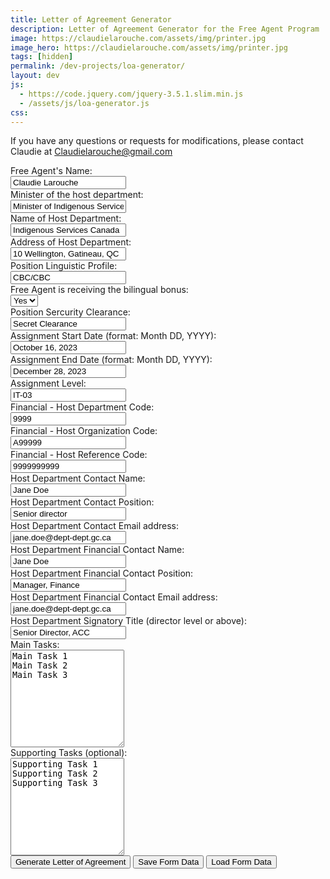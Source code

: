 ```yaml
---
title: Letter of Agreement Generator
description: Letter of Agreement Generator for the Free Agent Program
image: https://claudielarouche.com/assets/img/printer.jpg
image_hero: https://claudielarouche.com/assets/img/printer.jpg
tags: [hidden]
permalink: /dev-projects/loa-generator/
layout: dev
js:
  - https://code.jquery.com/jquery-3.5.1.slim.min.js
  - /assets/js/loa-generator.js
css: 
---
```


If you have any questions or requests for modifications, please contact Claudie at Claudielarouche@gmail.com  

<!--
<h2>Coming soon</h2>
<ul>
<li>Change all email addresses into clickable links</li>
<li>Create different versions for different home departments</li>
<li>Maybe more! Submit your ideas to Claudie! </li>
</ul>
-->
<form id="agreementForm">
    <div class="form-group row">
        <label for="personName" class="col-sm-2 col-form-label">Free Agent's Name:</label>
        <div class="col-sm-10">
            <input type="text" class="form-control" id="personName" name="personName" required value="Claudie Larouche">
        </div>
    </div>
    <div class="form-group row">
        <label for="ministerName" class="col-sm-2 col-form-label">Minister of the host department:</label>
        <div class="col-sm-10">
            <input type="text" class="form-control" id="ministerName" name="ministerName" required value="Minister of Indigenous Services">
        </div>
    </div>
    <div class="form-group row">
        <label for="departmentName" class="col-sm-2 col-form-label">Name of Host Department:</label>
        <div class="col-sm-10">
            <input type="text" class="form-control" id="departmentName" name="departmentName" required value="Indigenous Services Canada">
        </div>
    </div>
    <div class="form-group row">
        <label for="departmentAddress" class="col-sm-2 col-form-label">Address of Host Department:</label>
        <div class="col-sm-10">
            <input type="text" class="form-control" id="departmentAddress" name="departmentAddress" required value="10 Wellington, Gatineau, QC">
        </div>
    </div>	
	<div class="form-group row">
        <label for="linguisticProfile" class="col-sm-2 col-form-label">Position Linguistic Profile:</label>
        <div class="col-sm-10">
            <input type="text" class="form-control" id="linguisticProfile" name="linguisticProfile" required value="CBC/CBC">
        </div>
    </div>	
    <div class="form-group row">
        <label for="bilingualBonusDropdown" class="col-sm-2 col-form-label">Free Agent is receiving the bilingual bonus:</label>
        <div class="col-sm-10">
            <select class="form-control" id="bilingualBonusDropdown" name="bilingualBonusDropdown">
                <option value="Yes">Yes</option>
                <option value="No">No</option>
            </select>
        </div>
    </div>	
	<div class="form-group row">
        <label for="clearance" class="col-sm-2 col-form-label">Position Sercurity Clearance:</label>
        <div class="col-sm-10">
            <input type="text" class="form-control" id="clearance" name="clearance" required value="Secret Clearance">
        </div>
    </div>	
	<div class="form-group row">
        <label for="startDate" class="col-sm-2 col-form-label">Assignment Start Date (format: Month DD, YYYY):</label>
        <div class="col-sm-10">
            <input type="text" class="form-control" id="startDate" name="startDate" required value="October 16, 2023">
        </div>
    </div>	
	<div class="form-group row">
        <label for="endDate" class="col-sm-2 col-form-label">Assignment End Date (format: Month DD, YYYY):</label>
        <div class="col-sm-10">
            <input type="text" class="form-control" id="endDate" name="endDate" required value="December 28, 2023">
        </div>
    </div>	
	<div class="form-group row">
        <label for="level" class="col-sm-2 col-form-label">Assignment Level:</label>
        <div class="col-sm-10">
            <input type="text" class="form-control" id="level" name="level" required value="IT-03">
        </div>
    </div>	
	<div class="form-group row">
        <label for="depCode" class="col-sm-2 col-form-label">Financial - Host Department Code:</label>
        <div class="col-sm-10">
            <input type="text" class="form-control" id="depCode" name="depCode" required value="9999">
        </div>
    </div>	
	<div class="form-group row">
        <label for="orgCode" class="col-sm-2 col-form-label">Financial - Host Organization Code:</label>
        <div class="col-sm-10">
            <input type="text" class="form-control" id="orgCode" name="orgCode" required value="A99999">
        </div>
    </div>	
	<div class="form-group row">
        <label for="refCode" class="col-sm-2 col-form-label">Financial - Host Reference Code:</label>
        <div class="col-sm-10">
            <input type="text" class="form-control" id="refCode" name="refCode" required value="9999999999">
        </div>
    </div>	
	<div class="form-group row">
        <label for="hostContactName" class="col-sm-2 col-form-label">Host Department Contact Name:</label>
        <div class="col-sm-10">
            <input type="text" class="form-control" id="hostContactName" name="hostContactName" required value="Jane Doe">
        </div>
    </div>	
	<div class="form-group row">
        <label for="hostContactPosition" class="col-sm-2 col-form-label">Host Department Contact Position:</label>
        <div class="col-sm-10">
            <input type="text" class="form-control" id="hostContactPosition" name="hostContactPosition" required value="Senior director">
        </div>
    </div>	
	<div class="form-group row">
        <label for="hostContactEmail" class="col-sm-2 col-form-label">Host Department Contact Email address:</label>
        <div class="col-sm-10">
            <input type="text" class="form-control" id="hostContactEmail" name="hostContactEmail" required value="jane.doe@dept-dept.gc.ca">
        </div>
    </div>	
	<div class="form-group row">
        <label for="finContactName" class="col-sm-2 col-form-label">Host Department Financial Contact Name:</label>
        <div class="col-sm-10">
            <input type="text" class="form-control" id="finContactName" name="finContactName" required value="Jane Doe">
        </div>
    </div>	
	<div class="form-group row">
        <label for="finContactPosition" class="col-sm-2 col-form-label">Host Department Financial Contact Position:</label>
        <div class="col-sm-10">
            <input type="text" class="form-control" id="finContactPosition" name="finContactPosition" required value="Manager, Finance">
        </div>
    </div>	
	<div class="form-group row">
        <label for="finContactEmail" class="col-sm-2 col-form-label">Host Department Financial Contact Email address:</label>
        <div class="col-sm-10">
            <input type="text" class="form-control" id="finContactEmail" name="finContactEmail" required value="jane.doe@dept-dept.gc.ca">
        </div>
    </div>	
	<div class="form-group row">
        <label for="signatoryTitle" class="col-sm-2 col-form-label">Host Department Signatory Title (director level or above):</label>
        <div class="col-sm-10">
            <input type="text" class="form-control" id="signatoryTitle" name="signatoryTitle" required value="Senior Director, ACC">
        </div>
    </div>
    <div class="form-group row">
        <label for="mainTasks" class="col-sm-2 col-form-label">Main Tasks:</label>
        <div class="col-sm-10">
            <textarea class="form-control" id="mainTasks" name="mainTasks" rows="10">Main Task 1
Main Task 2
Main Task 3</textarea>
        </div>
    </div>
    <div class="form-group row">
        <label for="supportingTasks" class="col-sm-2 col-form-label">Supporting Tasks (optional):</label>
        <div class="col-sm-10">
            <textarea class="form-control" id="supportingTasks" name="supportingTasks" rows="10">Supporting Task 1
Supporting Task 2
Supporting Task 3</textarea>
        </div>
    </div>
    <button type="button" class="btn btn-primary" onclick="generateAgreement()">Generate Letter of Agreement</button>
	<!-- Save button -->
    <button type="button" class="btn btn-success" onclick="saveFormData()">Save Form Data</button>
    <!-- Load button -->
    <input type="file" id="fileInput" style="display: none;">
    <button type="button" class="btn btn-info" onclick="loadFormData()">Load Form Data</button>

	
</form>


    
<div class="letter-content" id="letterContent" style="display: none;">
		<h1 id="letterTitle">Letter of Agreement</h1>
        <p id="betweenParagraph"><strong>Between</strong></p>
		<p><strong>His Majesty the King in Right of Canada</strong> as represented by the <strong><span id="ministerNameDisplay">[Minister]</span></strong>, acting through <strong><span id="departmentNameDisplay">[Name of Department]</span> (the host department)</strong> at <span id="addressDisplay">[Address of Department]</span>.</p>
        <p id="andParagraph"><strong>and</strong></p>
		<p><strong>His Majesty the King in Right of Canada</strong> as represented by the <strong>Minister of Natural Resources</strong>, acting through <strong>Natural Resources Canada (the home department)</strong> at 580 Booth Street, Ottawa, Ontario.</p>
        <p id="partiesAgreeParagraph">The parties agree to the following:</p>
        <h2 id="agreementHeading">1.0 The Agreement</h2>
        <p id="agreementContentParagraph">1.1&nbsp;&nbsp;With this Agreement, the host department is retaining the services of <strong><span id="personNameDisplay">[NAME]</span></strong>, as part of the Canada’s Free Agents program, pursuant to discussions between the host department and the home department to have the Free Agent undertake the work described in Annex A of this Agreement for the benefit and at the request of the host department.</p>
		<h2>2.0 Administrative responsibilities of the home department and the Free Agent</h2>
		<p>2.1 The home department remains the Free Agent’s substantive employer and shall be responsible for managing the Free Agent’s human resources (HR) file, which includes:</p>
		<ul>
			<li>approving leave requests</li>
			<li>completing the performance management agreement, with input from the host manager</li>
			<li>providing regular training and development opportunities</li>
		</ul>
		<p>2.2 As an indeterminate employee of the home department, the Free Agent has certain responsibilities, including but not limited to:</p>
		<ul>
			<li>returning to the home department as needed</li>
			<li>returning to the home department periodically during business hours to ensure that their IT equipment is up to date</li>
		</ul>
		<h2>3.0 Administrative responsibilities of the host department</h2>
		<p>3.1 <strong>For acting assignments only</strong>: If the Free Agent is working at a level that is higher than the employee’s substantive level, the host department is responsible for:</p>
		<ul>
			<li>ensuring the Free Agent meets merit and has been assessed as a fit for the opportunity</li>
			<li>undertaking the related staffing action</li>
			<li>ensuring that the signed letter of offer has been submitted to the home department a minimum of 10 business days prior to its effective date to allow for HR-to-Pay data entry deadlines to be met (to mitigate pay issues for the Free Agent)</li>
		</ul>
<p>3.2 <strong>Performance feedback</strong>: The host department shall provide the home department with feedback about the Free Agent’s performance to enable completion of the Free Agent’s performance management agreement. This feedback will be solicited by the home department periodically, with the host department’s response required within stipulated timelines.</p>
<p>3.3 <strong>Leave approval</strong>: The Free Agent will confirm the host manager’s agreement for any leave taken during the assignment. The Free Agent will then provide the leave information along with host manager’s consent to the talent manager for approval.</p>
<p>3.4 <strong>Vacation and other leave</strong>: Free Agents are indeterminate federal employees and as such have access to leave provisions and other benefits set out in their collective agreements. The host department agrees to allow the Free Agent to take an amount of leave that is, at a minimum, proportionate to the amount of leave the Free Agent is entitled to on an annual basis, pro-rated for the duration of the Agreement.</p>

<p>3.5 <strong>Collective agreement</strong>: All aspects of this Agreement must follow the Free Agent’s collective agreement as it pertains to the appropriate respective bargaining agent.</p>

<p>3.6 <strong>Official languages</strong>: By signing this Agreement, the host department attests that the linguistic profile in relation to the work objectives outlined in Annex A of this Agreement has been objectively established in compliance with the <a href="https://www.tbs-sct.canada.ca/pol/doc-eng.aspx?id=26168">Directive on Official Languages for People Management</a>. As work objectives are being developed for the Free Agent’s assignment, the host department is invited to use the following TBS tool as guidance when determining the linguistic profile of the work position: <a href="https://www.tbs-sct.canada.ca/lp-pl/index.aspx?Lang=EN">Determining the Linguistic Profile of Bilingual Positions</a>.</p>

<p>The host department acknowledges that it is responsible for ensuring that the obligations of the Official Languages Act, involving Parts IV and V as well as the Directive on Official Languages for People Management, are met at all times with respect to service to the public and language of work within federal institutions, in support of the work objectives outlined in Annex A.</p>

<p>The linguistic profile of the position is confirmed to be <strong><span id="linguisticProfileDisplay">CBC/CBC</span></strong>, which the home department confirms the Free Agent currently meets.</p>

<p>3.7 <strong>Security</strong>: The host department confirms that the security requirement of the position is <strong><span id="clearanceDisplay">secret clearance</span></strong>, which the home department confirms the Free Agent currently meets.</p>

<p>3.8 <strong>Overtime</strong>: If a Free Agent accrues overtime approved by the host manager during the period covered by the Agreement, the Free Agent can take time in lieu, which <strong>must be taken during the assignment</strong> and must not replace regular vacation leave as provided in section 3.4.</p>

<p>Should a Free Agent choose to be compensated by cash payment for overtime, the home department will bill the host department as set out in the process laid out in section 5.0 and in accordance with the provisions of the Free Agent’s collective agreement.</p>

<p>3.9 <strong>Free Agent training and development</strong>: The host department agrees to allow the Free Agent to attend the following:</p>
<ul>
			<li>a regular one-hour virtual Free Agents team meeting every two weeks with the Free Agent’s home department</li>
			<li>a Free Agent virtual program-wide event (approximately one to two hours) per month</li>
			<li>a two-day, in-person program-wide learning and development session for Free Agents, to a maximum of once each year. Free Agents located outside the National Capital Region may require a maximum of two additional days for travel if the activity is in person.</li>
		</ul>


<p>3.10 <strong>Other training and development</strong>: Learning activities that are required by the host department shall be organized and paid for by the host department.</p>

<p>When and where possible, it is encouraged to allow the Free Agent to attend host department learning and development activities aligned with departmental or government priorities or with the Free Agent’s career objectives.</p>

<p>Learning activities discussed as part of the Free Agent’s yearly performance agreement would be organized and paid for by the home department. The Free Agent’s attendance is at the discretion of the host department, which commits to making every effort to ensure that the Free Agent’s participation is facilitated, understanding the importance of balancing operational needs.</p>

<h2>4.0 Duration and termination of the agreement</h2>


<p>4.1 Activities under this Agreement shall commence on <strong><span id="startDateDisplay">October 16, 2023</span></strong>, and conclude on <strong><span id="endDateDisplay">December 28, 2023</span></strong>, or at completion of the work described in Annex A.</p>

<p>4.2 Should the completion of the work covered by this Agreement require an extension beyond or conclude before <strong><span id="endDateDisplay2">December 28, 2023</span></strong>, the home department and the host department can agree to an amended end date by signing an amendment to this Agreement, provided by the home department.</p>

<p>4.3 The host department or the home department may terminate this Agreement before completion of the work by providing a minimum of 10 business days’ notice. In such a case, the home department shall be entitled to all payments for which services were performed up to the amended end date of the Agreement.</p>

<p>4.4 At the completion of the assignment, any unexpended advanced funds shall be returned to the host department via an Interdepartmental Settlement (IS) transfer.</p>

<h2>5.0 Source of funding</h2>

<p>5.1 Upon execution of this Agreement by the parties, at periods identified as part of departmental salary recovery processes, the home department will bill the host department via an IS transfer in accordance with the provisions of the Agreement.</p>

<p>The IS transfer will include the following amounts:</p>

<ol><li><strong>100%</strong> of the Free Agent’s indeterminate <span id="bilingualBonusDisplay1">and bilingual bonus </span>at the <strong><span id="levelDisplay">IT-03</span></strong> level for the duration of the Agreement in accordance with the Directive on Terms and Conditions of Employment and the Bilingualism Bonus Directive</li>
<li>an additional 20% of the Free Agent’s salary<span id="bilingualBonusDisplay2"> and bilingualism bonus</span>, including for any overtime hours that are payable in cash</li>
</ol>

<p>5.2 Host financial information:</p>

<ul>
<li>Host Department Code: <span id="depCodeDisplay">9999</span></li>
<li>Host Organization Code: <span id="orgCodeDisplay">A99999</span></li>
<li>Host Reference Code: <span id="refCodeDisplay">9999999999</span></li>
</ul>

<p>5.3 Salary costs incurred during extended leave (for example, parental leave) will be reduced from the salary amount as described in section 5.1.</p>
<p>5.4 Where the actual salary currently paid to the Free Agent differs from the salary being currently earned, the recovery will reflect the full earned pay and related 20%, as outlined in section 5.1. This recovery will allow for retroactive reimbursement, for example, where there is a delay in processing acting pay or in the transfer of a pay file. It will also allow, in the case of Free Agents who request to take leave with income averaging and whose 12-month repayment period falls partially or entirely within this assignment, for their salary to be recovered at the full rate for their classification and level while working in order for them to self-fund their leave.</p>
<p>5.5 If a host department chooses to use an O&M envelope to pay for some or all of the costs in section 5.1, it is incumbent on the host department to be responsible for any fee to convert those funds to salary. The home department must ultimately receive sufficient funds to fully cover the Free Agent’s salary and other salary costs funded via the 20% identified in section 5.1.</p>
<h2>6.0 Notices</h2>
<p>6.1 All notices and communications to the home department shall be addressed to:</p>
<p><strong>Jodi LeBlanc</strong><br> 
Talent Manager | Gestionnaire de talents<br>
Canada's Free Agents | Agents libres du Canada<br>
Natural Resources Canada | Ressources naturelles Canada<br>
782-377-1621 or <a href="mailto:jodi.leblanc@nrcan-rncan.gc.ca">jodi.leblanc@nrcan-rncan.gc.ca</a></p>
<p>6.2 All notices and communications to the host department in connection with this Agreement shall be addressed to:</p>
<p><strong><span id="hostContactNameDisplay">Jane Doe</span></strong><br>
<span id="hostContactPositionDisplay">Senior Director</span><br>
<span id="department2Display">Indigenous Services Canada</span><br>
<span id="hostContactEmailDisplay">jane.doe@sac-isc.gc.ca</span></p>
<p>Financial Contact:</p>
<p><strong><span id="finContactNameDisplay">John Doe</span></strong><br>
<span id="finContactPositionDisplay">Manager, Financial Services, Business Management Unit</span><br>
<span id="department3Display">Indigenous Services Canada</span><br>
<span id="finContactEmailDisplay">john.doe@sac-isc.gc.ca</span></p>
<p><strong>IN WITNESS WHEREOF, each of the parties have signed.</strong></p>
<p>HIS MAJESTY THE KING IN RIGHT OF CANADA</p>
<p>as represented by the <strong>Minister of Natural Resources</strong></p>
<br><br>
<p>Signature: _______________________________</p>
<p>Title: DG, Planning, Delivery and Results, SPI </p>

<hr>

<p>HIS MAJESTY THE KING IN RIGHT OF CANADA</p>
<p>as represented by the <strong><span id="minister2Display">Minister of Indigenous Services</span></strong></p>
<br><br>
<p>Signature: _______________________________</p>
<p>Title: <span id="signatoryTitleDisplay"></span></p>

<hr>

<p>Witnessed by, and in concurrence with the Attachments annexed to this agreement:</p>
<p>FREE AGENT</p>
<br><br>
<p>Signature: ________________________________</p>

<h2>ANNEX A</h2>
<p>ASSIGNMENT WORK OBJECTIVES</p>
<p><strong>Main Tasks </strong></p>
<div id="mainTasksDisplay"></div>

<p id="supportingTasksParagraph"><strong>Supporting Tasks </strong></p>
<div id="supportingTasksDisplay"></div>